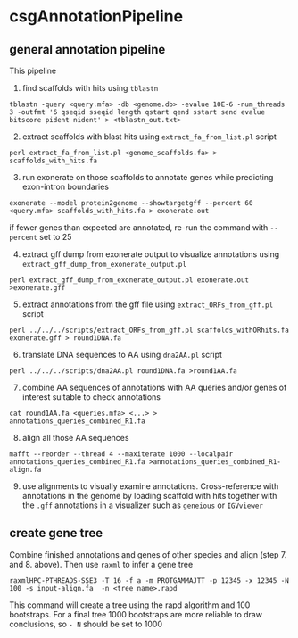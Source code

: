 # csgAnnotationPipeline

## general annotation pipeline 

This pipeline 

1. find scaffolds with hits using `tblastn`   

`tblastn -query <query.mfa> -db <genome.db> -evalue 10E-6 -num_threads 3 -outfmt '6 qseqid sseqid length qstart qend sstart send evalue bitscore pident nident' > <tblastn_out.txt>`

2. extract scaffolds with blast hits using `extract_fa_from_list.pl` script    

`perl extract_fa_from_list.pl <genome_scaffolds.fa> > scaffolds_with_hits.fa`

3. run exonerate on those scaffolds to annotate genes while predicting exon-intron boundaries    

`exonerate --model protein2genome --showtargetgff --percent 60 <query.mfa> scaffolds_with_hits.fa > exonerate.out`  

if fewer genes than expected are annotated, re-run the command with `--percent` set to 25

4. extract gff dump from exonerate output to visualize annotations using `extract_gff_dump_from_exonerate_output.pl`   

`perl extract_gff_dump_from_exonerate_output.pl exonerate.out >exonerate.gff` 
    
5. extract annotations from the gff file using `extract_ORFs_from_gff.pl` script    

`perl ../../../scripts/extract_ORFs_from_gff.pl scaffolds_withORhits.fa exonerate.gff > round1DNA.fa` 

6. translate DNA sequences to AA using `dna2AA.pl` script   

`perl ../../../scripts/dna2AA.pl round1DNA.fa >round1AA.fa` 

7. combine AA sequences of annotations with AA queries and/or genes of interest suitable to check annotations      

`cat round1AA.fa <queries.mfa> <...> > annotations_queries_combined_R1.fa`

8. align all those AA sequences    

`mafft --reorder --thread 4 --maxiterate 1000 --localpair annotations_queries_combined_R1.fa >annotations_queries_combined_R1-align.fa`

9. use alignments to visually examine annotations. Cross-reference with annotations in the genome by loading scaffold with hits together with the `.gff` annotations in a visualizer such as `geneious` or `IGVviewer`


## create gene tree 
Combine finished annotations and genes of other species and align (step 7. and 8. above). Then use `raxml` to infer a gene tree    

`raxmlHPC-PTHREADS-SSE3 -T 16 -f a -m PROTGAMMAJTT -p 12345 -x 12345 -N 100 -s input-align.fa  -n <tree_name>.rapd`

This command will create a tree using the rapd algorithm and 100 bootstraps. For a final tree 1000 bootstraps are more reliable to draw conclusions, so `-
N` should be set to 1000
